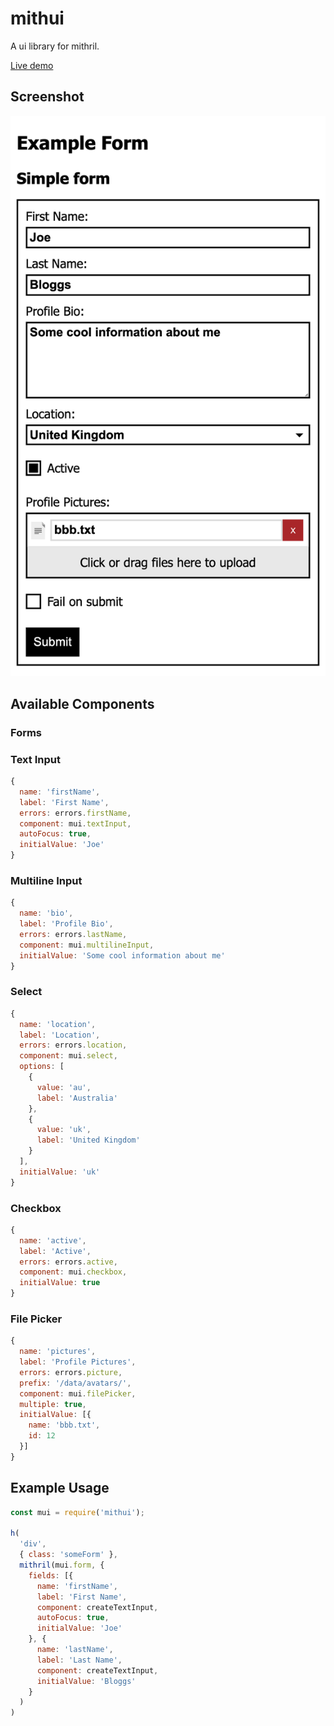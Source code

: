 # mithui
A ui library for mithril.

[Live demo](https://mithui.onrender.com/)

## Screenshot
![Screenshot of Demo](demo/screenshot.png)

## Available Components
### Forms
### Text Input
```javascript
{
  name: 'firstName',
  label: 'First Name',
  errors: errors.firstName,
  component: mui.textInput,
  autoFocus: true,
  initialValue: 'Joe'
}
```
### Multiline Input
```javascript
{
  name: 'bio',
  label: 'Profile Bio',
  errors: errors.lastName,
  component: mui.multilineInput,
  initialValue: 'Some cool information about me'
}
```

### Select
```javascript
{
  name: 'location',
  label: 'Location',
  errors: errors.location,
  component: mui.select,
  options: [
    {
      value: 'au',
      label: 'Australia'
    },
    {
      value: 'uk',
      label: 'United Kingdom'
    }
  ],
  initialValue: 'uk'
}
```

### Checkbox
```javascript
{
  name: 'active',
  label: 'Active',
  errors: errors.active,
  component: mui.checkbox,
  initialValue: true
}
```

### File Picker
```javascript
{
  name: 'pictures',
  label: 'Profile Pictures',
  errors: errors.picture,
  prefix: '/data/avatars/',
  component: mui.filePicker,
  multiple: true,
  initialValue: [{
    name: 'bbb.txt',
    id: 12
  }]
}
```

## Example Usage
```javascript
const mui = require('mithui');

h(
  'div',
  { class: 'someForm' },
  mithril(mui.form, {
    fields: [{
      name: 'firstName',
      label: 'First Name',
      component: createTextInput,
      autoFocus: true,
      initialValue: 'Joe'
    }, {
      name: 'lastName',
      label: 'Last Name',
      component: createTextInput,
      initialValue: 'Bloggs'
    }
  )
)
```
